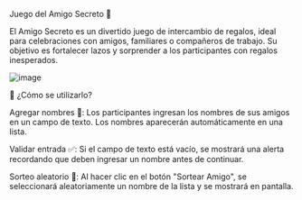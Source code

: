 
Juego del Amigo Secreto 🎉

El Amigo Secreto es un divertido juego de intercambio de regalos, ideal para celebraciones con amigos, familiares o compañeros de trabajo. Su objetivo es fortalecer lazos y sorprender a los participantes con regalos inesperados.

![image](https://github.com/user-attachments/assets/5ee0cd34-251a-4a71-a78d-1ba3aa2def31)

📜 ¿Cómo se utilizarlo?

Agregar nombres 📝: Los participantes ingresan los nombres de sus amigos en un campo de texto. Los nombres aparecerán automáticamente en una lista.

Validar entrada ✅: Si el campo de texto está vacío, se mostrará una alerta recordando que deben ingresar un nombre antes de continuar.

Sorteo aleatorio 🎲: Al hacer clic en el botón "Sortear Amigo", se seleccionará aleatoriamente un nombre de la lista y se mostrará en pantalla.
